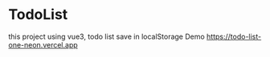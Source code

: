 # TodoList
this project using vue3, todo list save in localStorage
Demo https://todo-list-one-neon.vercel.app
